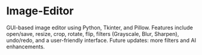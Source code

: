 # Image-Editor
GUI-based image editor using Python, Tkinter, and Pillow. Features include open/save, resize, crop, rotate, flip, filters (Grayscale, Blur, Sharpen), undo/redo, and a user-friendly interface. Future updates: more filters and AI enhancements.
